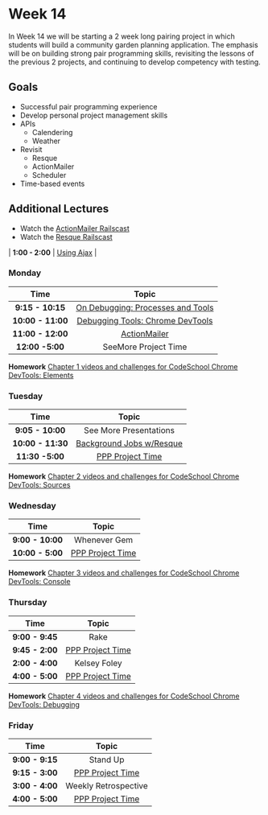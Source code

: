 # Week 14

In Week 14 we will be starting a 2 week long pairing project in which students will build a community garden planning application. The emphasis will be on building strong pair programming skills, revisiting the lessons of the previous 2 projects, and continuing to develop competency with testing.

## Goals
- Successful pair programming experience
- Develop personal project management skills
- APIs
    + Calendering
    + Weather
- Revisit
    + Resque
    + ActionMailer
    + Scheduler
- Time-based events

Additional Lectures
-------------------

- Watch the [ActionMailer Railscast](http://railscasts.com/episodes/206-action-mailer-in-rails-3)
- Watch the [Resque Railscast](http://railscasts.com/episodes/271-resque)

| **1:00 - 2:00**  | [Using Ajax](monday/ajax.md)               |


### Monday
| Time              | Topic                                             |
|:-----------------:|:-------------------------------------------------:|
| **9:15 - 10:15**  | [On Debugging: Processes and Tools](monday/on_debugging.md)|
| **10:00 - 11:00** | [Debugging Tools: Chrome DevTools](monday/dev_tools.md) |
| **11:00 - 12:00**  | [ActionMailer](monday/mailers.md)              |
| **12:00 -5:00**   | SeeMore Project Time         |

**Homework**
[Chapter 1 videos and challenges for CodeSchool Chrome DevTools: Elements](http://discover-devtools.codeschool.com/chapters/1)


### Tuesday
| Time              | Topic                                             |
|:-----------------:|:-------------------------------------------------:|
| **9:05 - 10:00**  | See More Presentations               |
| **10:00 - 11:30** | [Background Jobs w/Resque](tuesday/background-jobs.md) |
| **11:30 -5:00**   | [PPP Project Time](p_patch_planner.md.md)         |

**Homework**
[Chapter 2 videos and challenges for CodeSchool Chrome DevTools: Sources](http://discover-devtools.codeschool.com/chapters/2)


### Wednesday
| Time              | Topic                                     |
|:-----------------:|:-----------------------------------------:|
| **9:00 - 10:00**   | Whenever Gem |
| **10:00 - 5:00**  | [PPP Project Time](p_patch_planner.md.md) |

**Homework**
[Chapter 3 videos and challenges for CodeSchool Chrome DevTools: Console](http://discover-devtools.codeschool.com/chapters/3)


### Thursday

| Time            | Topic                                     |
|:---------------:|:-----------------------------------------:|
| **9:00 - 9:45** | Rake                                  |
| **9:45 - 2:00** | [PPP Project Time](p_patch_planner.md.md) |
| **2:00 - 4:00** | Kelsey Foley |
| **4:00 - 5:00** | [PPP Project Time](p_patch_planner.md.md) |

**Homework**
[Chapter 4 videos and challenges for CodeSchool Chrome DevTools: Debugging](http://discover-devtools.codeschool.com/chapters/4)


### Friday

| Time            | Topic                                     |
|:---------------:|:-----------------------------------------:|
| **9:00 - 9:15** | Stand Up                                  |
| **9:15 - 3:00** | [PPP Project Time](p_patch_planner.md.md) |
| **3:00 - 4:00** | Weekly Retrospective                      |
| **4:00 - 5:00** | [PPP Project Time](p_patch_planner.md.md) |
